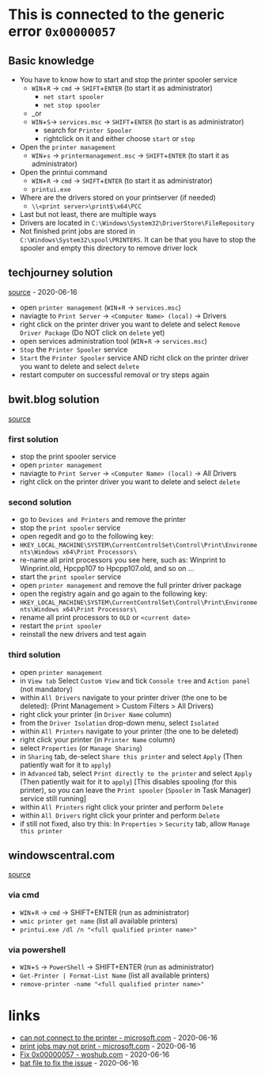 # This is connected to the generic error `0x00000057`

## Basic knowledge

* You have to know how to start and stop the printer spooler service
    * `WIN`+`R` -> `cmd` -> `SHIFT`+`ENTER` (to start it as administrator)
        * `net start spooler`
        * `net stop spooler`
    * \_or
    * `WIN`+`S`-> `services.msc` -> `SHIFT`+`ENTER` (to start is as administrator)
        * search for `Printer Spooler`
        * rightclick on it and either choose `start` or `stop`
* Open the `printer management`
    * `WIN`+`s` -> `printermanagement.msc` -> `SHIFT`+`ENTER` (to start it as administrator)
* Open the printui command
    * `WIN`+`R` -> `cmd` -> `SHIFT`+`ENTER` (to start it as administrator)
    * `printui.exe`
* Where are the drivers stored on your printserver (if needed)
    * `\\<print server>\print$\x64\PCC`
* Last but not least, there are multiple ways
* Drivers are located in `C:\Windows\System32\DriverStore\FileRepository`
* Not finished print jobs are stored in `C:\Windows\System32\spool\PRINTERS`. It can be that you have to stop the spooler and empty this directory to remove driver lock

## techjourney solution

[source](https://techjourney.net/failure-unable-to-delete-or-remove-printer-driver-package-currently-in-use/) - 2020-06-16

* open `printer management` (`WIN`+`R` -> `services.msc`)
* naviagte to `Print Server` -> `<Computer Name> (local)` -> Drivers
* right click on the printer driver you want to delete and select `Remove Driver Package` (Do NOT click on `delete` yet)
* open services administration tool (`WIN`+`R` -> `services.msc`)
* `Stop` the `Printer Spooler` service
* `Start` the `Printer Spooler` service AND richt click on the printer driver you want to delete and select `delete`
* restart computer on successful removal or try steps again

## bwit.blog solution

[source](https://bwit.blog/the-specified-printer-driver-is-currently-in-use/)

### first solution

* stop the print spooler service
* open `printer management`
* naviagte to `Print Server` -> `<Computer Name> (local)` -> All Drivers 
* right click on the printer driver you want to delete and select `delete`

### second solution

* go to `Devices and Printers` and remove the printer
* stop the `print spooler` service
* open regedit and go to the following key:
* `HKEY_LOCAL_MACHINE\SYSTEM\CurrentControlSet\Control\Print\Environments\Windows x64\Print Processors\`
* re-name all print processors you see here, such as: Winprint to Winprint.old, Hpcpp107 to Hpcpp107.old, and so on …
* start the `print spooler` service
* open `printer management` and remove the full printer driver package
* open the registry again and go again to the following key:
* `HKEY_LOCAL_MACHINE\SYSTEM\CurrentControlSet\Control\Print\Environments\Windows x64\Print Processors\`
* rename all print processors to `OLD` or `<current date>`
* restart the `print spooler`
* reinstall the new drivers and test again

### third solution

* open `printer management`
* in `View tab` Select `Custom View` and tick `Console tree` and `Action panel` (not mandatory)
* within `All Drivers` navigate to your printer driver (the one to be deleted): (Print Management > Custom Filters > All Drivers)
* right click your printer (in `Driver Name` column)
* from the `Driver Isolation` drop-down menu, select `Isolated`
* within `All Printers` navigate to your printer (the one to be deleted)
* right click your printer (in `Printer Name` column)
* select `Properties` (or `Manage Sharing`)
* in `Sharing` tab, de-select `Share this printer` and select `Apply` (Then patiently wait for it to `apply`)
* in `Advanced` tab, select `Print directly to the printer` and select `Apply` (Then patiently wait for it to `apply`) [This disables spooling (for this printer), so you can leave the `Print spooler` (`Spooler` in Task Manager) service still running]
* within `All Printers` right click your printer and perform `Delete`
* within `All Drivers` right click your printer and perform `Delete`
* if still not fixed, also try this: In `Properties` > `Security` tab, allow `Manage this printer`

## windowscentral.com

[source](https://www.windowscentral.com/how-properly-remove-printer-windows-10)

### via cmd

* `WIN`+`R` -> `cmd` -> SHIFT+ENTER (run as administrator)
* `wmic printer get name` (list all available printers)
* `printui.exe /dl /n "<full qualified printer name>"`

### via powershell

* `WIN`+`S` -> `PowerShell` -> SHIFT+ENTER (run as administrator)
* `Get-Printer | Format-List Name` (list all available printers)
* `remove-printer -name "<full qualified printer name>"`

# links

* [can not connect to the printer - microsoft.com](https://social.technet.microsoft.com/Forums/itmanagement/en-US/a225d71c-be8b-4530-bf50-63001559a978/windows-can-not-connect-to-the-printer-0x00000057?forum=itmanager) - 2020-06-16
* [print jobs may not print - microsoft.com](https://support.microsoft.com/de-de/help/2771931/print-jobs-in-a-point-and-print-environment-may-not-print-with-the-cor) - 2020-06-16
* [Fix 0x00000057 - woshub.com](http://woshub.com/fix-windows-cannot-connect-to-the-printer-error-0x00000057/) - 2020-06-16
* [bat file to fix the issue](https://github.com/PeterCheungHK/Fix_0x00000057_Error) - 2020-06-16
